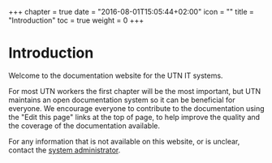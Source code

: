 +++
chapter = true
date = "2016-08-01T15:05:44+02:00"
icon = ""
title = "Introduction"
toc = true
weight = 0
+++

# Introduction

Welcome to the documentation website for the UTN IT systems.

For most UTN workers the first chapter will be the most important, but UTN
maintains an open documentation system so it can be beneficial for everyone. We
encourage everyone to contribute to the documentation using the "Edit this page"
links at the top of page, to help improve the quality and the coverage of the
documentation available.

For any information that is not available on this website, or is unclear,
contact the [system administrator](mailto:admin@utn.se).
